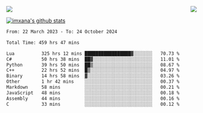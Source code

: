 <p>
  <a href="https://count.getloli.com/"><img src="https://count.getloli.com/get/@xana.readme?theme=moebooru-h"></a>
  <img src="https://weather-icon.journeyad.repl.co/@hangzhou?v=1" align="right">
</p>


<a href="https://github.com/imxana"><img align="center" src="https://github-readme-stats.vercel.app/api?username=imxana&show_icons=true&include_all_commits=true&hide_border=tru&custom_title=imxana%27s%20Github%20Stats" alt="imxana's github stats" /></a> 

<!--START_SECTION:waka-->

```txt
From: 22 March 2023 - To: 24 October 2024

Total Time: 459 hrs 47 mins

Lua          325 hrs 12 mins █████████████████▓░░░░░░░   70.73 %
C#           50 hrs 38 mins  ██▓░░░░░░░░░░░░░░░░░░░░░░   11.01 %
Python       39 hrs 50 mins  ██▒░░░░░░░░░░░░░░░░░░░░░░   08.67 %
C++          22 hrs 52 mins  █▒░░░░░░░░░░░░░░░░░░░░░░░   04.97 %
Binary       14 hrs 58 mins  ▓░░░░░░░░░░░░░░░░░░░░░░░░   03.26 %
Other        1 hr 42 mins    ░░░░░░░░░░░░░░░░░░░░░░░░░   00.37 %
Markdown     58 mins         ░░░░░░░░░░░░░░░░░░░░░░░░░   00.21 %
JavaScript   48 mins         ░░░░░░░░░░░░░░░░░░░░░░░░░   00.18 %
Assembly     44 mins         ░░░░░░░░░░░░░░░░░░░░░░░░░   00.16 %
C            33 mins         ░░░░░░░░░░░░░░░░░░░░░░░░░   00.12 %
```

<!--END_SECTION:waka-->
